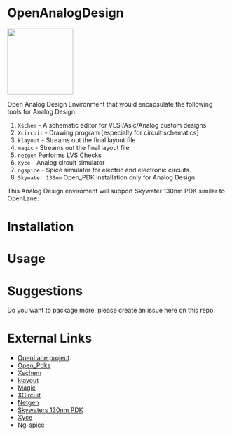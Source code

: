 # OpenAnalogDesign

[<img src="https://raw.githubusercontent.com/mabrains/sky130_ubuntu_setup/main/logo.svg" width="150">](http://mabrains.com/)

Open Analog Design Environment that would encapsulate the following tools for Analog Design:

1. `Xschem` - A schematic editor for VLSI/Asic/Analog custom designs
2. `Xcircuit` - Drawing program [especially for circuit schematics]
3. `klayout` - Streams out the final layout file
4. `magic` - Streams out the final layout file
5. `netgen` Performs LVS Checks
6. `Xyce` - Analog circuit simulator
7. `ngspice` - Spice simulator for electric and electronic circuits.
8. `Skywater 130nm` Open_PDK installation only for Analog Design.

This Analog Design enviroment will support Skywater 130nm PDK similar to OpenLane.

# Installation

# Usage

# Suggestions

Do you want to package more, please create an issue here on this repo.

# External Links
* [OpenLane project](https://github.com/The-OpenROAD-Project/OpenLane).
* [Open_Pdks](https://github.com/RTimothyEdwards/open_pdks)
* [Xschem](https://github.com/StefanSchippers/xschem)
* [klayout](https://github.com/KLayout/klayout)
* [Magic](https://github.com/RTimothyEdwards/magic)
* [XCircuit](https://github.com/RTimothyEdwards/XCircuit)
* [Netgen](https://github.com/RTimothyEdwards/netgen)
* [Skywaters 130nm PDK](https://github.com/google/skywater-pdk)
* [Xyce](https://xyce.sandia.gov/)
* [Ng-spice](http://ngspice.sourceforge.net/)


